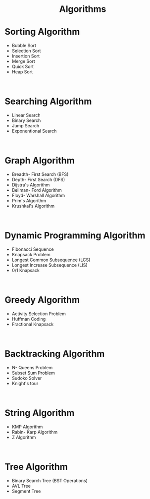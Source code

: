 <h1 style="text-align:center">Algorithms</h1>


# Sorting Algorithm
  - Bubble Sort
  - Selection Sort
  - Insertion Sort
  - Merge Sort
  - Quick Sort
  - Heap Sort

<br>

# Searching Algorithm 
 - Linear Search
 - Binary Search
 - Jump Search
 - Exponentional Search

<br>

# Graph Algorithm
 - Breadth- First Search (BFS)
 - Depth- First Search (DFS)
 - Dijstra's Algorithm
 - Bellman- Ford Algorithm
 - Floyd- Warshall Algorithm
 - Prim's Algorithm
 - Krushkal's Algorithm

<br>

# Dynamic Programming Algorithm
 - Fibonacci Sequence
 - Knapsack Problem
 - Longest Common Subsequence (LCS)
 - Longest Increase Subsequence (LIS)
 - 0/1 Knapsack

<br>

# Greedy Algorithm
 - Activity Selection Problem
 - Huffman Coding
 - Fractional Knapsack

<br>

# Backtracking Algorithm
 - N- Queens Problem
 - Subset Sum Problem
 - Sudoko Solver
 - Knight's tour

<br>

# String Algorithm
 - KMP Algorithm
 - Rabin- Karp Algorithm
 - Z Algorithm

<br>

# Tree Algorithm
 - Binary Search Tree (BST Operations)
 - AVL Tree
 - Segment Tree

